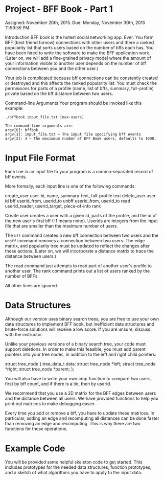 # Project - BFF Book - Part 1

Assigned: November 20th, 2015.
Due: Monday, November 30th, 2015 11:59:59 PM.

Introduction
BFF book is the hotest social networking app. Ever. You form BFF (best friend fornow) connections with other users and there a ranked popularity list that sorts users based on the number of bffs each has. You have been hired to write the software to make the BFF application work.
(Later on, we will add a fine-grained privacy model where the amount of your information visible to another user depends on the number of bff connections between you and the other user.)


Your job is complicated because bff connections can be constantly created or destroyed and this affects the ranked popularity list. You must check the permissions for parts of a profile (name, list of bffs, summary, full-profile) private based on the bff distance between two users.

Command-line Arguments
Your program should be invoked like this example:
```
./bffbook input_file.txt [max-users]

The command-line arguments are:
argv[0]: bffbok
argv[1]: input_file.txt – The input file specifying bff events
argv[2]: 4 – The maxiumum number of BFF Book users, defaults to 1000.
```

# Input File Format
Each line in an input file to your program is a comma-separated record of bff events.

More formally, each input line is one of the following commands:

create_user user-id, name, summary-text, full-profile text
delete_user user-id
bff userid_from, userid_to
unbff userid_from, userid_to
read userid_reader, userid_target, piece-of-info
rank

Create user creates a user with a given id, parts of the profile, and the id of the new user's first bff (-1 means none). Userids are integers from the input file that are smaller than the maximum number of users.

The ``bff`` command creates a new bff connection between two users and
the ``unbff`` command removes a connection between two users. The edge
matrix, and popularity tree must be updated to reflect the changes
after these actions. (Later on, we will incorporate a distance matrix
to trace the distance between users.)

The read command just attempts to read part of another user's profile
to another user. The rank command prints out a list of users ranked by
the number of BFFs.

All other lines are ignored.

# Data Structures
Although our version uses binary search trees, you are free to use
your own data structures to implement BFF book, but inefficient data
structures and brute-force solutions will receive a low score. If you
are unsure, discuss with the instructor.

Unlike your previous versions of a binary search tree, your code must
support deletions. In order to make this feasible, you must add parent
pointers into your tree nodes, in addition to the left and right child
pointers:

struct tree_node {
	tree_data_t data;
	struct tree_node *left;
	struct tree_node *right;
	struct tree_node *parent;
};

You will also have to write your own cmp function to compare two
users, first by bff count, and if there is a tie, then by userid.

We recommend that you use a 2D matrix for the BFF edges between users and the distance between all users. We have provided functions to help you print out matrices to make debugging easier.

Every time you add or remove a bff, you have to update these
matrices. In particular, adding an edge and recomputing all distances
can be done faster than removing an edge and recomputing. This is why
there are two functions for these operations. 

# Example Code
You will be provided some helpful skeleton code to get started. This
includes prototypes for the needed data structures, function
prototypes, and a sketch of what algorithms you have to apply to the
input data.
